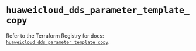 # `huaweicloud_dds_parameter_template_copy`

Refer to the Terraform Registry for docs: [`huaweicloud_dds_parameter_template_copy`](https://registry.terraform.io/providers/huaweicloud/huaweicloud/1.71.1/docs/resources/dds_parameter_template_copy).
